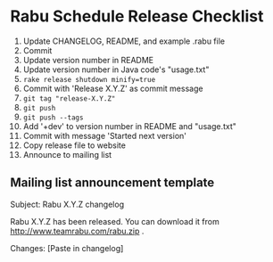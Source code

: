 Rabu Schedule Release Checklist
===============================

1. Update CHANGELOG, README, and example .rabu file
2. Commit
3. Update version number in README
4. Update version number in Java code's "usage.txt"
5. `rake release shutdown minify=true`
6. Commit with 'Release X.Y.Z' as commit message
7. `git tag "release-X.Y.Z"`
8. `git push`
9. `git push --tags`
10. Add '+dev' to version number in README and "usage.txt"
11. Commit with message 'Started next version'
12. Copy release file to website
13. Announce to mailing list

Mailing list announcement template
---

Subject: Rabu X.Y.Z changelog

Rabu X.Y.Z has been released. You can download it from http://www.teamrabu.com/rabu.zip .

Changes:
[Paste in changelog]